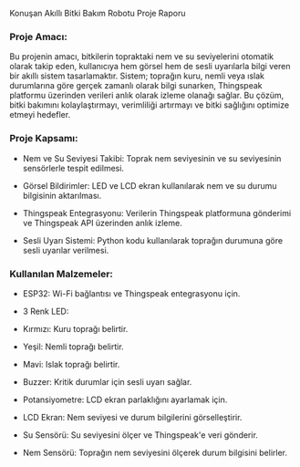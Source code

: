 Konuşan Akıllı Bitki Bakım Robotu Proje Raporu

### Proje Amacı:

Bu projenin amacı, bitkilerin topraktaki nem ve su seviyelerini otomatik olarak takip eden, kullanıcıya hem görsel hem de sesli uyarılarla bilgi veren bir akıllı sistem tasarlamaktır. Sistem; toprağın kuru, nemli veya ıslak durumlarına göre gerçek zamanlı olarak bilgi sunarken, Thingspeak platformu üzerinden verileri anlık olarak izleme olanağı sağlar. Bu çözüm, bitki bakımını kolaylaştırmayı, verimliliği artırmayı ve bitki sağlığını optimize etmeyi hedefler.

### Proje Kapsamı:

-   Nem ve Su Seviyesi Takibi: Toprak nem seviyesinin ve su seviyesinin sensörlerle tespit edilmesi.
    
-   Görsel Bildirimler: LED ve LCD ekran kullanılarak nem ve su durumu bilgisinin aktarılması.
    
-   Thingspeak Entegrasyonu: Verilerin Thingspeak platformuna gönderimi ve Thingspeak API üzerinden anlık izleme.
    
-   Sesli Uyarı Sistemi: Python kodu kullanılarak toprağın durumuna göre sesli uyarılar verilmesi.
    

### Kullanılan Malzemeler:

-   ESP32: Wi-Fi bağlantısı ve Thingspeak entegrasyonu için.
    
-   3 Renk LED:
    

-   Kırmızı: Kuru toprağı belirtir.
    
-   Yeşil: Nemli toprağı belirtir.
    
-   Mavi: Islak toprağı belirtir.
    

-   Buzzer: Kritik durumlar için sesli uyarı sağlar.
    
-   Potansiyometre: LCD ekran parlaklığını ayarlamak için.
    
-   LCD Ekran: Nem seviyesi ve durum bilgilerini görselleştirir.
    
-   Su Sensörü: Su seviyesini ölçer ve Thingspeak'e veri gönderir.
    
-   Nem Sensörü: Toprağın nem seviyesini ölçerek durum bilgisini belirler.
